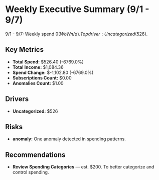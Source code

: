 # Weekly Executive Summary (9/1 - 9/7)

9/1 - 9/7: Weekly spend $0 (WoW n/a). Top driver: Uncategorized ($526).

## Key Metrics
- **Total Spend:** $526.40 (-6769.0%)
- **Total Income:** $1,084.36
- **Spend Change:** $-1,102.80 (-6769.0%)
- **Subscriptions Count:** $0.00
- **Anomalies Count:** $1.00

## Drivers
- **Uncategorized:** $526

## Risks
- **anomaly:** One anomaly detected in spending patterns.

## Recommendations
- **Review Spending Categories** — est. $200. To better categorize and control spending.
